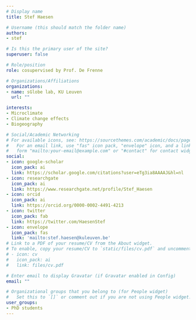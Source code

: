 ```yaml
---
# Display name
title: Stef Haesen

# Username (this should match the folder name)
authors:
- stef

# Is this the primary user of the site?
superuser: false

# Role/position
role: cosupervised by Prof. De Frenne

# Organizations/Affiliations
organizations:
- name: sGlobe lab, KU Leuven
  url: ""

interests:
- Microclimate
- Climate change effects
- Biogeography

# Social/Academic Networking
# For available icons, see: https://sourcethemes.com/academic/docs/page-builder/#icons
#   For an email link, use "fas" icon pack, "envelope" icon, and a link in the
#   form "mailto:your-email@example.com" or "#contact" for contact widget.
social:
- icon: google-scholar
  icon_pack: ai
  link: https://scholar.google.com/citations?user=eTg3ia8AAAAJ&hl=nl
- icon: researchgate
  icon_pack: ai
  link: https://www.researchgate.net/profile/Stef_Haesen
- icon: orcid
  icon_pack: ai
  link: https://orcid.org/0000-0002-4491-4213
- icon: twitter
  icon_pack: fab
  link: https://twitter.com/HaesenStef
- icon: envelope
  icon_pack: fas
  link: 'mailto:stef.haesen@kuleuven.be'
# Link to a PDF of your resume/CV from the About widget.
# To enable, copy your resume/CV to `static/files/cv.pdf` and uncomment the lines below.
# - icon: cv
#   icon_pack: ai
#   link: files/cv.pdf

# Enter email to display Gravatar (if Gravatar enabled in Config)
email: ""

# Organizational groups that you belong to (for People widget)
#   Set this to `[]` or comment out if you are not using People widget.
user_groups:
- PhD students
---
```

